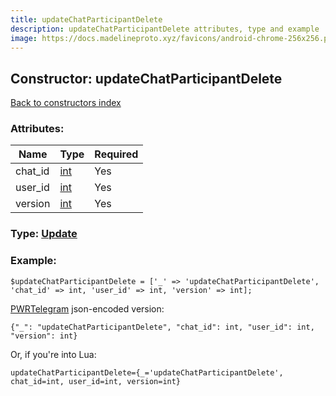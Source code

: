 ```yaml
---
title: updateChatParticipantDelete
description: updateChatParticipantDelete attributes, type and example
image: https://docs.madelineproto.xyz/favicons/android-chrome-256x256.png
---
```

## Constructor: updateChatParticipantDelete  
[Back to constructors index](index.md)



### Attributes:

| Name     |    Type       | Required |
|----------|---------------|----------|
|chat\_id|[int](../types/int.md) | Yes|
|user\_id|[int](../types/int.md) | Yes|
|version|[int](../types/int.md) | Yes|



### Type: [Update](../types/Update.md)


### Example:

```
$updateChatParticipantDelete = ['_' => 'updateChatParticipantDelete', 'chat_id' => int, 'user_id' => int, 'version' => int];
```  

[PWRTelegram](https://pwrtelegram.xyz) json-encoded version:

```
{"_": "updateChatParticipantDelete", "chat_id": int, "user_id": int, "version": int}
```


Or, if you're into Lua:  


```
updateChatParticipantDelete={_='updateChatParticipantDelete', chat_id=int, user_id=int, version=int}

```


